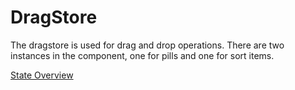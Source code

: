 # DragStore
The dragstore is used for drag and drop operations. There are two instances in the component, one for pills and one for sort items.

[State Overview](./state/Overview.md)